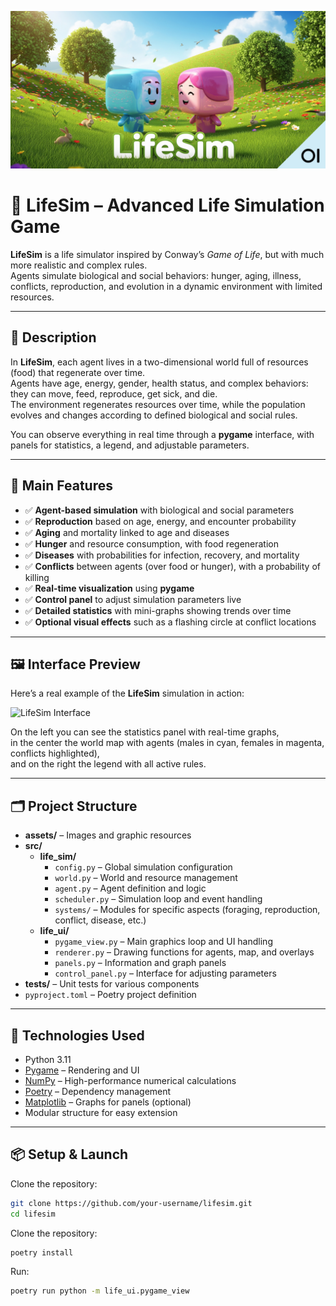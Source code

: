 ![LifeSim Banner](assets/images/lifesim_banner.png)

# 🌱 LifeSim – Advanced Life Simulation Game

**LifeSim** is a life simulator inspired by Conway’s *Game of Life*, but with much more realistic and complex rules.  
Agents simulate biological and social behaviors: hunger, aging, illness, conflicts, reproduction, and evolution in a dynamic environment with limited resources.

---

## 🧠 Description

In **LifeSim**, each agent lives in a two-dimensional world full of resources (food) that regenerate over time.  
Agents have age, energy, gender, health status, and complex behaviors:  
they can move, feed, reproduce, get sick, and die.  
The environment regenerates resources over time, while the population evolves and changes according to defined biological and social rules.

You can observe everything in real time through a **pygame** interface, with panels for statistics, a legend, and adjustable parameters.

---

## 🎯 Main Features

- ✅ **Agent-based simulation** with biological and social parameters  
- ✅ **Reproduction** based on age, energy, and encounter probability  
- ✅ **Aging** and mortality linked to age and diseases  
- ✅ **Hunger** and resource consumption, with food regeneration  
- ✅ **Diseases** with probabilities for infection, recovery, and mortality  
- ✅ **Conflicts** between agents (over food or hunger), with a probability of killing  
- ✅ **Real-time visualization** using **pygame**  
- ✅ **Control panel** to adjust simulation parameters live  
- ✅ **Detailed statistics** with mini-graphs showing trends over time  
- ✅ **Optional visual effects** such as a flashing circle at conflict locations  

---

## 🖼️ Interface Preview

Here’s a real example of the **LifeSim** simulation in action:

![LifeSim Interface](assets/images/interface_example.gif)

On the left you can see the statistics panel with real-time graphs,  
in the center the world map with agents (males in cyan, females in magenta, conflicts highlighted),  
and on the right the legend with all active rules.

---

## 🗂️ Project Structure

- **assets/** – Images and graphic resources  
- **src/**  
  - **life_sim/**  
    - `config.py` – Global simulation configuration  
    - `world.py` – World and resource management  
    - `agent.py` – Agent definition and logic  
    - `scheduler.py` – Simulation loop and event handling  
    - `systems/` – Modules for specific aspects (foraging, reproduction, conflict, disease, etc.)  
  - **life_ui/**  
    - `pygame_view.py` – Main graphics loop and UI handling  
    - `renderer.py` – Drawing functions for agents, map, and overlays  
    - `panels.py` – Information and graph panels  
    - `control_panel.py` – Interface for adjusting parameters  
- **tests/** – Unit tests for various components  
- `pyproject.toml` – Poetry project definition  

---

## 🧰 Technologies Used

- Python 3.11  
- [Pygame](https://www.pygame.org/) – Rendering and UI  
- [NumPy](https://numpy.org/) – High-performance numerical calculations  
- [Poetry](https://python-poetry.org/) – Dependency management  
- [Matplotlib](https://matplotlib.org/) – Graphs for panels (optional)  
- Modular structure for easy extension  

---

## 📦 Setup & Launch

Clone the repository:  
```bash
git clone https://github.com/your-username/lifesim.git
cd lifesim
```
Clone the repository:
```bash 
poetry install
```
Run:
```bash 
poetry run python -m life_ui.pygame_view
```